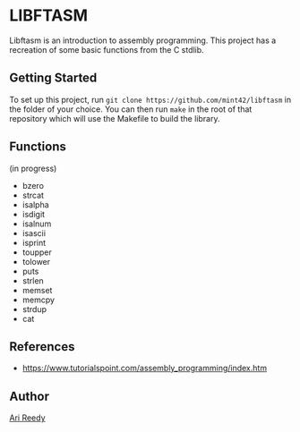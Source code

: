 
# LIBFTASM

Libftasm is an introduction to assembly programming. This project has a recreation of some basic functions from the C stdlib.

## Getting Started

To set up this project, run `git clone https://github.com/mint42/libftasm` in the folder of your choice. You can then run `make` in the root of that repository which will use the Makefile to build the library.

## Functions

(in progress)

- bzero
- strcat
- isalpha
- isdigit
- isalnum
- isascii
- isprint
- toupper
- tolower
- puts
- strlen
- memset
- memcpy
- strdup
- cat

## References 

- https://www.tutorialspoint.com/assembly_programming/index.htm

## Author

[Ari Reedy](https://github.com/mint42/)
